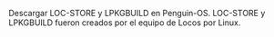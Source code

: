 Descargar LOC-STORE y LPKGBUILD en Penguin-OS.
LOC-STORE y LPKGBUILD fueron creados por el equipo de Locos por Linux.
